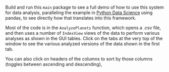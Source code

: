 Build and run this `main` package to see a full demo of how to use this system for data analysis, paralleling the example in [Python Data Science](https://jakevdp.github.io/PythonDataScienceHandbook/03.08-aggregation-and-grouping.html) using pandas, to see directly how that translates into this framework.

Most of the code is in the `AnalyzePlanets` function, which opens a .csv file, and then uses a number of `IndexView` views of the data to perform various analyses as shown in the GUI tables.  Click on the tabs at the very top of the window to see the various analyzed versions of the data shown in the first tab.

You can also click on headers of the columns to sort by those columns (toggles between ascending and descending), 

